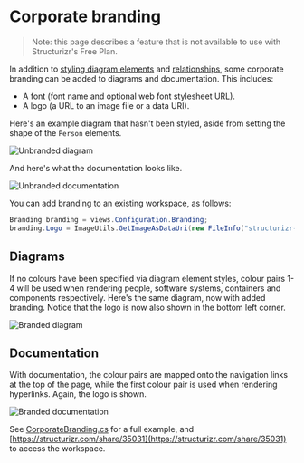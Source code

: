 # Corporate branding

> Note: this page describes a feature that is not available to use with Structurizr's Free Plan.

In addition to [styling diagram elements](styling-elements.md) and [relationships](styling-relationships.md), some corporate branding can be added to diagrams and documentation. This includes:

- A font (font name and optional web font stylesheet URL).
- A logo (a URL to an image file or a data URI).

Here's an example diagram that hasn't been styled, aside from setting the shape of the ```Person``` elements.

![Unbranded diagram](images/corporate-branding-1.png)

And here's what the documentation looks like.

![Unbranded documentation](images/corporate-branding-2.png)

You can add branding to an existing workspace, as follows:

```c#
Branding branding = views.Configuration.Branding;
branding.Logo = ImageUtils.GetImageAsDataUri(new FileInfo("structurizr-logo.png"));
```

## Diagrams

If no colours have been specified via diagram element styles, colour pairs 1-4 will be used when rendering people, software systems, containers and components respectively.  Here's the same diagram, now with added branding. Notice that the logo is now also shown in the bottom left corner.

![Branded diagram](images/corporate-branding-3.png)

## Documentation

With documentation, the colour pairs are mapped onto the navigation links at the top of the page, while the first colour pair is used when rendering hyperlinks. Again, the logo is shown.

![Branded documentation](images/corporate-branding-4.png)

See [CorporateBranding.cs](https://github.com/structurizr/dotnet/blob/master/Structurizr.Examples/CorporateBranding.cs) for a full example, and [https://structurizr.com/share/35031](https://structurizr.com/share/35031) to access the workspace.
